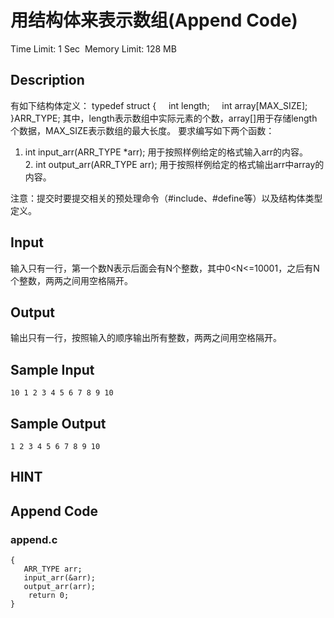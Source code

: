 # 用结构体来表示数组(Append Code)
Time Limit: 1 Sec  Memory Limit: 128 MB


## Description
有如下结构体定义：
typedef struct
{
    int length;
    int array[MAX_SIZE];
}ARR_TYPE;
其中，length表示数组中实际元素的个数，array[]用于存储length个数据，MAX_SIZE表示数组的最大长度。
要求编写如下两个函数：
1. int input_arr(ARR_TYPE *arr);
用于按照样例给定的格式输入arr的内容。
2. int output_arr(ARR_TYPE arr);
用于按照样例给定的格式输出arr中array的内容。

注意：提交时要提交相关的预处理命令（#include、#define等）以及结构体类型定义。


## Input
输入只有一行，第一个数N表示后面会有N个整数，其中0<N<=10001，之后有N个整数，两两之间用空格隔开。


## Output
输出只有一行，按照输入的顺序输出所有整数，两两之间用空格隔开。


## Sample Input
```
10 1 2 3 4 5 6 7 8 9 10
```
## Sample Output
```
1 2 3 4 5 6 7 8 9 10
```

## HINT


## Append Code
### append.c
```cint main()
{
   ARR_TYPE arr;
   input_arr(&arr);
   output_arr(arr);
    return 0;
}
```
